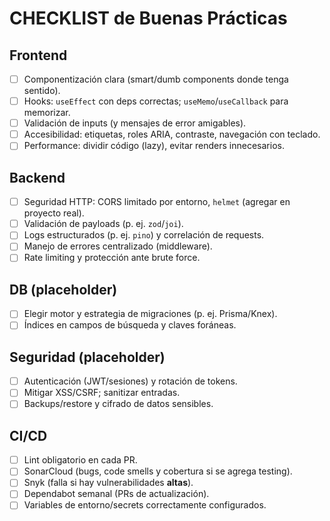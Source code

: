 # CHECKLIST de Buenas Prácticas

## Frontend
- [ ] Componentización clara (smart/dumb components donde tenga sentido).
- [ ] Hooks: `useEffect` con deps correctas; `useMemo`/`useCallback` para memorizar.
- [ ] Validación de inputs (y mensajes de error amigables).
- [ ] Accesibilidad: etiquetas, roles ARIA, contraste, navegación con teclado.
- [ ] Performance: dividir código (lazy), evitar renders innecesarios.

## Backend
- [ ] Seguridad HTTP: CORS limitado por entorno, `helmet` (agregar en proyecto real).
- [ ] Validación de payloads (p. ej. `zod`/`joi`).
- [ ] Logs estructurados (p. ej. `pino`) y correlación de requests.
- [ ] Manejo de errores centralizado (middleware).
- [ ] Rate limiting y protección ante brute force.

## DB (placeholder)
- [ ] Elegir motor y estrategia de migraciones (p. ej. Prisma/Knex).
- [ ] Índices en campos de búsqueda y claves foráneas.

## Seguridad (placeholder)
- [ ] Autenticación (JWT/sesiones) y rotación de tokens.
- [ ] Mitigar XSS/CSRF; sanitizar entradas.
- [ ] Backups/restore y cifrado de datos sensibles.

## CI/CD
- [ ] Lint obligatorio en cada PR.
- [ ] SonarCloud (bugs, code smells y cobertura si se agrega testing).
- [ ] Snyk (falla si hay vulnerabilidades **altas**).
- [ ] Dependabot semanal (PRs de actualización).
- [ ] Variables de entorno/secrets correctamente configurados.
